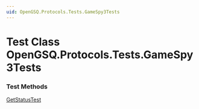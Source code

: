 ```yaml
---
uid: OpenGSQ.Protocols.Tests.GameSpy3Tests
---
```


# Test Class OpenGSQ.Protocols.Tests.GameSpy3Tests

### Test Methods

[GetStatusTest](xref:OpenGSQ.Protocols.Tests.GameSpy3Tests.GetStatusTest)
